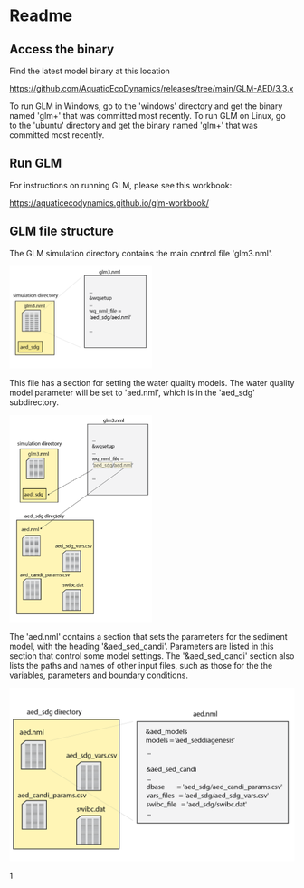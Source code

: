 # Readme
## Access the binary

Find the latest model binary at this location

<https://github.com/AquaticEcoDynamics/releases/tree/main/GLM-AED/3.3.x>

To run GLM in Windows, go to the 'windows' directory and get the binary named 'glm+' that was committed most recently. To run GLM on Linux, go to the 'ubuntu' directory and get the binary named 'glm+' that was committed most recently.

## Run GLM 

For instructions on running GLM, please see this workbook:

<https://aquaticecodynamics.github.io/glm-workbook/>

## GLM file structure 

The GLM simulation directory contains the main control file 'glm3.nml'.

<img src = "FileStructure-01.png" width=50%>

This file has a section for setting the water quality models. The water quality model parameter will be set to 'aed.nml', which is in the 'aed_sdg' subdirectory.

<img src = "FileStructure-03.png" width=50%>

The 'aed.nml' contains a section that sets the parameters for the sediment model, with the heading '&aed_sed_candi'. Parameters are listed in this section that control some model settings. The '&aed_sed_candi' section also lists the paths and names of other input files, such as those for the the variables, parameters and boundary conditions.

<img src = "FileStructure-02.png" width=100%>

1
